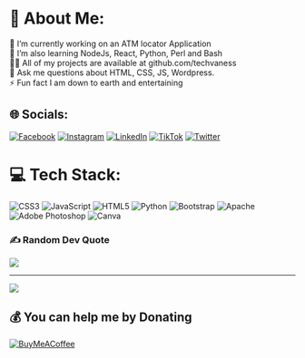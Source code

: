 # 💫 About Me:
🔭 I’m currently working on an ATM locator Application<br>🌱 I’m also learning NodeJs, React, Python, Perl and Bash<br>👨‍💻 All of my projects are available at github.com/techvaness<br>💬 Ask me questions about HTML, CSS, JS, Wordpress.<br>⚡ Fun fact I am down to earth and entertaining


## 🌐 Socials:
[![Facebook](https://img.shields.io/badge/Facebook-%231877F2.svg?logo=Facebook&logoColor=white)](https://facebook.com/officialtechvaness) [![Instagram](https://img.shields.io/badge/Instagram-%23E4405F.svg?logo=Instagram&logoColor=white)](https://instagram.com/techvaness) [![LinkedIn](https://img.shields.io/badge/LinkedIn-%230077B5.svg?logo=linkedin&logoColor=white)](https://linkedin.com/in/claudeowusuberko) [![TikTok](https://img.shields.io/badge/TikTok-%23000000.svg?logo=TikTok&logoColor=white)](https://tiktok.com/@techvaness) [![Twitter](https://img.shields.io/badge/Twitter-%231DA1F2.svg?logo=Twitter&logoColor=white)](https://twitter.com/techvaness) 

# 💻 Tech Stack:
![CSS3](https://img.shields.io/badge/css3-%231572B6.svg?style=for-the-badge&logo=css3&logoColor=white) ![JavaScript](https://img.shields.io/badge/javascript-%23323330.svg?style=for-the-badge&logo=javascript&logoColor=%23F7DF1E) ![HTML5](https://img.shields.io/badge/html5-%23E34F26.svg?style=for-the-badge&logo=html5&logoColor=white)   ![Python](https://img.shields.io/badge/python-3670A0?style=for-the-badge&logo=python&logoColor=ffdd54)  ![Bootstrap](https://img.shields.io/badge/bootstrap-%23563D7C.svg?style=for-the-badge&logo=bootstrap&logoColor=white)  ![Apache](https://img.shields.io/badge/apache-%23D42029.svg?style=for-the-badge&logo=apache&logoColor=white)  ![Adobe Photoshop](https://img.shields.io/badge/adobephotoshop-%2331A8FF.svg?style=for-the-badge&logo=adobephotoshop&logoColor=white) ![Canva](https://img.shields.io/badge/Canva-%2300C4CC.svg?style=for-the-badge&logo=Canva&logoColor=white)


### ✍️ Random Dev Quote
![](https://quotes-github-readme.vercel.app/api?type=horizontal&theme=tokyonight)

---
[![](https://visitcount.itsvg.in/api?id=techvaness&icon=0&color=9)](https://visitcount.itsvg.in)

  ## 💰 You can help me by Donating
  [![BuyMeACoffee](https://img.shields.io/badge/Buy%20Me%20a%20Coffee-ffdd00?style=for-the-badge&logo=buy-me-a-coffee&logoColor=black)](https://buymeacoffee.com/techvaness) 

  
